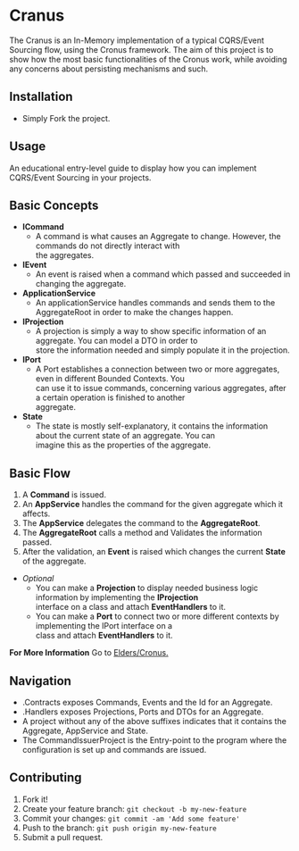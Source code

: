 # Cranus

The Cranus is an In-Memory implementation of a typical CQRS/Event Sourcing flow, using the Cronus framework.
The aim of this project is to show how the most basic functionalities of the Cronus work, while avoiding any concerns about persisting mechanisms and such.
## Installation

+ Simply Fork the project.

## Usage

An educational entry-level guide to display how you can implement CQRS/Event Sourcing in your projects. 

## Basic Concepts

+ **ICommand**
  + A command is what causes an Aggregate to change. However, the commands do not directly interact with  
    the aggregates. 
+ **IEvent**
  + An event is raised when a command which passed and succeeded in changing the aggregate.  
+ **ApplicationService**
  + An applicationService handles commands and sends them to the AggregateRoot in order to make the changes happen.
+ **IProjection**
    + A projection is simply a way to show specific information of an aggregate. You can model a DTO in order to  
     store the information needed and simply populate it in the projection.
+ **IPort**
    + A Port establishes a connection between two or more aggregates, even in different Bounded Contexts. You  
     can use it to issue commands, concerning various aggregates, after a certain operation is finished to another  
     aggregate.
+ **State** 
    + The state is mostly self-explanatory, it contains the information about the current state of an aggregate. You can  
      imagine this as the properties of the aggregate.

## Basic Flow 

1. A **Command** is issued.
2. An **AppService** handles the command for the given aggregate which it affects.
3. The **AppService** delegates the command to the **AggregateRoot**.
4. The **AggregateRoot** calls a method and Validates the information passed.
5. After the validation, an **Event** is raised which changes the current **State** of the aggregate.

+ *Optional*
  + You can make a **Projection** to display needed business logic information by implementing the **IProjection**  
    interface on a class and attach **EventHandlers** to it.
  + You can make a **Port** to connect two or more different contexts by implementing the IPort interface on a  
    class and attach **EventHandlers** to it.

**For More Information** Go to [Elders/Cronus.](https://github.com/Elders/Cronus)

## Navigation

+ .Contracts exposes Commands, Events and the Id for an Aggregate.
+ .Handlers exposes Projections, Ports and DTOs for an Aggregate.
+  A project without any of the above suffixes indicates that it contains the Aggregate, AppService and State.
+ The CommandIssuerProject is the Entry-point to the program where the configuration is set up and commands are issued.

## Contributing

1. Fork it!
2. Create your feature branch: `git checkout -b my-new-feature`
3. Commit your changes: `git commit -am 'Add some feature'`
4. Push to the branch: `git push origin my-new-feature`
5. Submit a pull request.